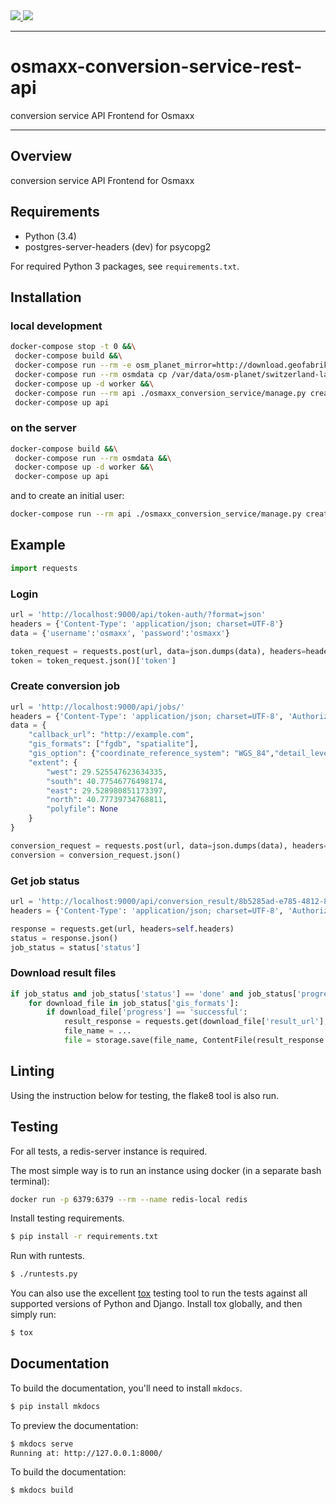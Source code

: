 <div class="badges">
    <a href="https://travis-ci.org/geometalab/osmaxx-conversion-service">
        <img src="https://travis-ci.org/geometalab/osmaxx-conversion-service.svg?branch=master">
    </a>
    <a href="https://pypi.python.org/pypi/osmaxx-conversion-service">
        <img src="https://img.shields.io/pypi/v/osmaxx-conversion-service-rest-api.svg">
    </a>
</div>

---

# osmaxx-conversion-service-rest-api

conversion service API Frontend for Osmaxx

---

## Overview

conversion service API Frontend for Osmaxx

## Requirements

* Python (3.4)
* postgres-server-headers (dev) for psycopg2

For required Python 3 packages, see `requirements.txt`.

## Installation

### local development

```bash
docker-compose stop -t 0 &&\
 docker-compose build &&\
 docker-compose run --rm -e osm_planet_mirror=http://download.geofabrik.de/europe/ -e osm_planet_path_relative_to_mirror=switzerland-latest.osm.pbf osmdata &&\
 docker-compose run --rm osmdata cp /var/data/osm-planet/switzerland-latest.osm.pbf /var/data/osm-planet/planet-latest.osm.pbf &&\
 docker-compose up -d worker &&\
 docker-compose run --rm api ./osmaxx_conversion_service/manage.py createsuperuser &&\
 docker-compose up api
```

### on the server

```bash
docker-compose build &&\
 docker-compose run --rm osmdata &&\
 docker-compose up -d worker &&\
 docker-compose up api
```

and to create an initial user:

```bash
docker-compose run --rm api ./osmaxx_conversion_service/manage.py createsuperuser
```

## Example

```python
import requests
```

### Login

```python
url = 'http://localhost:9000/api/token-auth/?format=json'
headers = {'Content-Type': 'application/json; charset=UTF-8'}
data = {'username':'osmaxx', 'password':'osmaxx'}

token_request = requests.post(url, data=json.dumps(data), headers=headers)
token = token_request.json()['token']
```


### Create conversion job

```python
url = 'http://localhost:9000/api/jobs/'
headers = {'Content-Type': 'application/json; charset=UTF-8', 'Authorization': 'JWT ' + token}
data = {
    "callback_url": "http://example.com",
    "gis_formats": ["fgdb", "spatialite"],
    "gis_option": {"coordinate_reference_system": "WGS_84","detail_level": 1},
    "extent": {
        "west": 29.525547623634335,
        "south": 40.77546776498174,
        "east": 29.528980851173397,
        "north": 40.77739734768811,
        "polyfile": None
    }
}

conversion_request = requests.post(url, data=json.dumps(data), headers=headers)
conversion = conversion_request.json()
```

### Get job status

```python
url = 'http://localhost:9000/api/conversion_result/8b5285ad-e785-4812-82d2-376a61ebd9d3/'
headers = {'Content-Type': 'application/json; charset=UTF-8', 'Authorization': 'JWT ' + token}

response = requests.get(url, headers=self.headers)
status = response.json()
job_status = status['status']
```

### Download result files

```python
if job_status and job_status['status'] == 'done' and job_status['progress'] == 'successful':
    for download_file in job_status['gis_formats']:
        if download_file['progress'] == 'successful':
            result_response = requests.get(download_file['result_url'], headers=self.headers)
            file_name = ...
            file = storage.save(file_name, ContentFile(result_response.content))
```


## Linting

Using the instruction below for testing, the flake8 tool is also run.

## Testing

For all tests, a redis-server instance is required.

The most simple way is to run an instance using docker (in a separate bash terminal):

```bash
docker run -p 6379:6379 --rm --name redis-local redis
```

Install testing requirements.

```bash
$ pip install -r requirements.txt
```

Run with runtests.

```bash
$ ./runtests.py
```

You can also use the excellent [tox](http://tox.readthedocs.org/en/latest/) testing tool to run the tests against all supported versions of Python and Django. Install tox globally, and then simply run:

```bash
$ tox
```

## Documentation

To build the documentation, you'll need to install `mkdocs`.

```bash
$ pip install mkdocs
```

To preview the documentation:

```bash
$ mkdocs serve
Running at: http://127.0.0.1:8000/
```

To build the documentation:

```bash
$ mkdocs build
```
